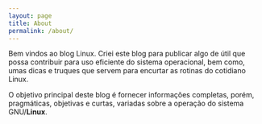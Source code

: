 ```yaml
---
layout: page
title: About
permalink: /about/
---
```

Bem vindos ao blog Linux. Criei este blog para publicar algo de útil que possa contribuir para uso eficiente do sistema operacional, bem como, umas dicas e truques que servem para encurtar as rotinas do cotidiano Linux.

O objetivo principal deste blog é fornecer informações completas, porém, pragmáticas, objetivas e curtas, variadas sobre a operação do sistema GNU/**Linux**.
